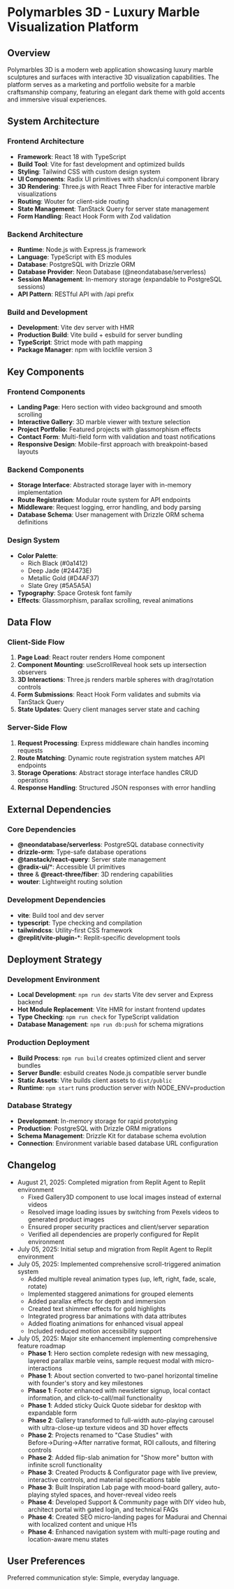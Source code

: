 # Polymarbles 3D - Luxury Marble Visualization Platform

## Overview

Polymarbles 3D is a modern web application showcasing luxury marble sculptures and surfaces with interactive 3D visualization capabilities. The platform serves as a marketing and portfolio website for a marble craftsmanship company, featuring an elegant dark theme with gold accents and immersive visual experiences.

## System Architecture

### Frontend Architecture
- **Framework**: React 18 with TypeScript
- **Build Tool**: Vite for fast development and optimized builds
- **Styling**: Tailwind CSS with custom design system
- **UI Components**: Radix UI primitives with shadcn/ui component library
- **3D Rendering**: Three.js with React Three Fiber for interactive marble visualizations
- **Routing**: Wouter for client-side routing
- **State Management**: TanStack Query for server state management
- **Form Handling**: React Hook Form with Zod validation

### Backend Architecture
- **Runtime**: Node.js with Express.js framework
- **Language**: TypeScript with ES modules
- **Database**: PostgreSQL with Drizzle ORM
- **Database Provider**: Neon Database (@neondatabase/serverless)
- **Session Management**: In-memory storage (expandable to PostgreSQL sessions)
- **API Pattern**: RESTful API with /api prefix

### Build and Development
- **Development**: Vite dev server with HMR
- **Production Build**: Vite build + esbuild for server bundling
- **TypeScript**: Strict mode with path mapping
- **Package Manager**: npm with lockfile version 3

## Key Components

### Frontend Components
- **Landing Page**: Hero section with video background and smooth scrolling
- **Interactive Gallery**: 3D marble viewer with texture selection
- **Project Portfolio**: Featured projects with glassmorphism effects
- **Contact Form**: Multi-field form with validation and toast notifications
- **Responsive Design**: Mobile-first approach with breakpoint-based layouts

### Backend Components
- **Storage Interface**: Abstracted storage layer with in-memory implementation
- **Route Registration**: Modular route system for API endpoints
- **Middleware**: Request logging, error handling, and body parsing
- **Database Schema**: User management with Drizzle ORM schema definitions

### Design System
- **Color Palette**: 
  - Rich Black (#0a1412)
  - Deep Jade (#24473E) 
  - Metallic Gold (#D4AF37)
  - Slate Grey (#5A5A5A)
- **Typography**: Space Grotesk font family
- **Effects**: Glassmorphism, parallax scrolling, reveal animations

## Data Flow

### Client-Side Flow
1. **Page Load**: React router renders Home component
2. **Component Mounting**: useScrollReveal hook sets up intersection observers
3. **3D Interactions**: Three.js renders marble spheres with drag/rotation controls
4. **Form Submissions**: React Hook Form validates and submits via TanStack Query
5. **State Updates**: Query client manages server state and caching

### Server-Side Flow
1. **Request Processing**: Express middleware chain handles incoming requests
2. **Route Matching**: Dynamic route registration system matches API endpoints
3. **Storage Operations**: Abstract storage interface handles CRUD operations
4. **Response Handling**: Structured JSON responses with error handling

## External Dependencies

### Core Dependencies
- **@neondatabase/serverless**: PostgreSQL database connectivity
- **drizzle-orm**: Type-safe database operations
- **@tanstack/react-query**: Server state management
- **@radix-ui/***: Accessible UI primitives
- **three** & **@react-three/fiber**: 3D rendering capabilities
- **wouter**: Lightweight routing solution

### Development Dependencies
- **vite**: Build tool and dev server
- **typescript**: Type checking and compilation
- **tailwindcss**: Utility-first CSS framework
- **@replit/vite-plugin-***: Replit-specific development tools

## Deployment Strategy

### Development Environment
- **Local Development**: `npm run dev` starts Vite dev server and Express backend
- **Hot Module Replacement**: Vite HMR for instant frontend updates
- **Type Checking**: `npm run check` for TypeScript validation
- **Database Management**: `npm run db:push` for schema migrations

### Production Deployment
- **Build Process**: `npm run build` creates optimized client and server bundles
- **Server Bundle**: esbuild creates Node.js compatible server bundle
- **Static Assets**: Vite builds client assets to `dist/public`
- **Runtime**: `npm start` runs production server with NODE_ENV=production

### Database Strategy
- **Development**: In-memory storage for rapid prototyping
- **Production**: PostgreSQL with Drizzle ORM migrations
- **Schema Management**: Drizzle Kit for database schema evolution
- **Connection**: Environment variable based database URL configuration

## Changelog

- August 21, 2025: Completed migration from Replit Agent to Replit environment
  - Fixed Gallery3D component to use local images instead of external videos
  - Resolved image loading issues by switching from Pexels videos to generated product images
  - Ensured proper security practices and client/server separation
  - Verified all dependencies are properly configured for Replit environment
- July 05, 2025: Initial setup and migration from Replit Agent to Replit environment
- July 05, 2025: Implemented comprehensive scroll-triggered animation system
  - Added multiple reveal animation types (up, left, right, fade, scale, rotate)
  - Implemented staggered animations for grouped elements
  - Added parallax effects for depth and immersion
  - Created text shimmer effects for gold highlights
  - Integrated progress bar animations with data attributes
  - Added floating animations for enhanced visual appeal
  - Included reduced motion accessibility support
- July 05, 2025: Major site enhancement implementing comprehensive feature roadmap
  - **Phase 1**: Hero section complete redesign with new messaging, layered parallax marble veins, sample request modal with micro-interactions
  - **Phase 1**: About section converted to two-panel horizontal timeline with founder's story and key milestones
  - **Phase 1**: Footer enhanced with newsletter signup, local contact information, and click-to-call/mail functionality
  - **Phase 1**: Added sticky Quick Quote sidebar for desktop with expandable form
  - **Phase 2**: Gallery transformed to full-width auto-playing carousel with ultra-close-up texture videos and 3D hover effects
  - **Phase 2**: Projects renamed to "Case Studies" with Before→During→After narrative format, ROI callouts, and filtering controls
  - **Phase 2**: Added flip-slab animation for "Show more" button with infinite scroll functionality
  - **Phase 3**: Created Products & Configurator page with live preview, interactive controls, and material specifications table
  - **Phase 3**: Built Inspiration Lab page with mood-board gallery, auto-playing styled spaces, and hover-reveal video reels
  - **Phase 4**: Developed Support & Community page with DIY video hub, architect portal with gated login, and technical FAQs
  - **Phase 4**: Created SEO micro-landing pages for Madurai and Chennai with localized content and unique H1s
  - **Phase 4**: Enhanced navigation system with multi-page routing and location-aware menu states

## User Preferences

Preferred communication style: Simple, everyday language.